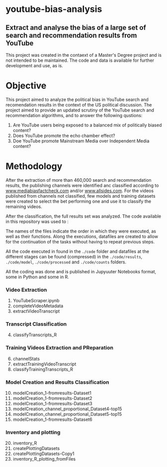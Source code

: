 # youtube-bias-analysis
## Extract and analyse the bias of a large set of search and recommendation results from YouTube

This project was created in the contaext of a Master's Degree project and is not intended to be maintained. The code and data is available for further development and use, as is.

# Objective
This project aimed to analyze the political bias in YouTube search and recomendation results in the context of the US political discussion. The project aimed to provide an updated scrutiny of the YouTube search and recommendation algorithms, and to answer the following qustions:

1. Are YouTube users being exposed to a balanced mix of politically biased content?
2. Does YouTube promote the echo chamber effect?
3. Doe YouTube promote Mainstream Media over Independent Media content?

# Methodology

After the extraction of more than 460,000 search and recommendation results, the publishing channels were identified anc classified according to www.mediabiasfactcheck.com and/or www.allsides.com. For the videos published from channels not classified, few models and training datasets were created to select the bet performing one and use it to classify the remaining videos.

After the classification, the full results set was analyzed.
The code available in this repository was used to :

The names of the files indicate the order in which they were executed, as well as their functions. Along the executions, datafiles are created to allow for the continuation of the tasks without having to repeat previous steps.

All the code executed in found in the `./code` folder and datafiles at the different stages can be found (compressed) in the `./code/results`, `./code/model`, `./code/processed` and `./code/counts` folders.

All the coding was done and is published in Jupyuuter Notebooks format, some in Python and some in R.

### Video Extraction

1. YouTubeScraper.ipynb
2. completeVideoMetadata
3. extractVideoTranscript

### Transcript Classification

4. classifyTranscripts_R

### Training Videos Extraction and PReparation

6. channelStats
7. extractTrainingVideoTranscript
8. classifyTrainingTranscripts_R

### Model Creation and Results Classification

10. modelCreation_1-fromresults-Dataset1
10. modelCreation_1-fromresults-Dataset2
10. modelCreation_1-fromresults-Dataset3
10. modelCreation_channel_proportional_Dataset4-top15
10. modelCreation_channel_proportional_Dataset5-top15
10. modelCreation_1-fromresults-Dataset6

### Inventory and plotting

20. inventory_R
25. createPlottingDatasets
25. createPlottingDatasets-Copy1
26. inventory_R_plotting_fromFiles
